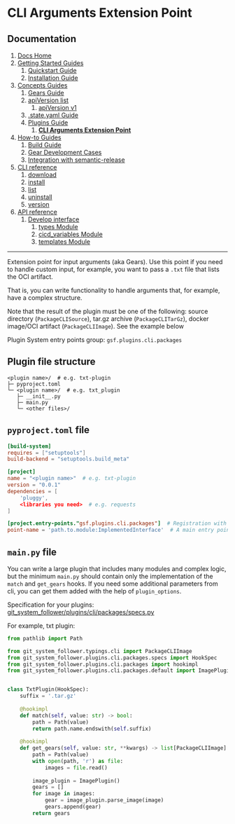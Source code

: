 # CLI Arguments Extension Point
## Documentation
1. [Docs Home](../../docs_home.md)
2. [Getting Started Guides](../../getting_started.md) 
   1. [Quickstart Guide](../../getting_started/quickstart.md)
   2. [Installation Guide](../../getting_started/installation.md)
3. [Concepts Guides](../../concepts.md) 
   1. [Gears Guide](../gears.md)
   2. [apiVersion list](../api_version_list.md)
      1. [apiVersion v1](../api_version_list/v1.md) 
   3. [.state.yaml Guide](../state.md)
   4. [Plugins Guide](../plugins.md)
      1. **[CLI Arguments Extension Point](cli_arguments.md)**
4. [How-to Guides](../../how_to.md)  
   1. [Build Guide](../../how_to/build.md)
   2. [Gear Development Cases](../../how_to/gear_development_cases.md)
   3. [Integration with semantic-release](../../how_to/integration_with_semantic_release.md)
5. [CLI reference](../../cli_reference.md) 
   1. [download](../../cli_reference/download.md)
   2. [install](../../cli_reference/install.md) 
   3. [list](../../cli_reference/list.md)
   4. [uninstall](../../cli_reference/uninstall.md)
   5. [version](../../cli_reference/version.md)
6. [API reference](../../api_reference.md)  
   1. [Develop interface](../../api_reference/develop_interface.md)  
      1. [types Module](../../api_reference/develop_interface/types.md)
      2. [cicd_variables Module](../../api_reference/develop_interface/cicd_variables.md)
      3. [templates Module](../../api_reference/develop_interface/templates.md)

---

Extension point for input arguments (aka Gears). Use this point if you need to handle custom input, for example, 
you want to pass a `.txt` file that lists the OCI artifact.

That is, you can write functionality to handle arguments that, for example, have a complex structure. 

Note that the result of the plugin must be one of the following:
source directory (`PackageCLISource`), tar.gz archive (`PackageCLITarGz`), docker image/OCI artifact (`PackageCLIImage`).
See the example below

Plugin System entry points group: `gsf.plugins.cli.packages`

## Plugin file structure
```text
<plugin name>/  # e.g. txt-plugin
├─ pyproject.toml
└─ <plugin name>/  # e.g. txt_plugin
   ├─ __init__.py
   ├─ main.py
   └─ <other files>/
```

## `pyproject.toml` file
```toml
[build-system]
requires = ["setuptools"]
build-backend = "setuptools.build_meta"

[project]
name = "<plugin name>"  # e.g. txt-plugin
version = "0.0.1"
dependencies = [
    'pluggy',
    <libraries you need>  # e.g. requests
]

[project.entry-points."gsf.plugins.cli.packages"]  # Registration with the CLI system
point-name = 'path.to.module:ImplementedInterface'  # A main entry point
```

## `main.py` file
You can write a large plugin that includes many modules and complex logic,
but the minimum `main.py` should contain only the implementation of the `match` and `get_gears` hooks. 
If you need some additional parameters from cli, you can get them added with the help of `plugin_options`.

Specification for your plugins: [git_system_follower/plugins/cli/packages/specs.py](../../../git_system_follower/plugins/cli/packages/specs.py#L28)

For example, txt plugin:
```python
from pathlib import Path

from git_system_follower.typings.cli import PackageCLIImage
from git_system_follower.plugins.cli.packages.specs import HookSpec
from git_system_follower.plugins.cli.packages import hookimpl
from git_system_follower.plugins.cli.packages.default import ImagePlugin


class TxtPlugin(HookSpec):
    suffix = '.tar.gz'
    
    @hookimpl
    def match(self, value: str) -> bool:
        path = Path(value)
        return path.name.endswith(self.suffix)
    
    @hookimpl
    def get_gears(self, value: str, **kwargs) -> list[PackageCLIImage]:
        path = Path(value)
        with open(path, 'r') as file:
            images = file.read()
        
        image_plugin = ImagePlugin()
        gears = []
        for image in images:
            gear = image_plugin.parse_image(image)
            gears.append(gear)
        return gears
```